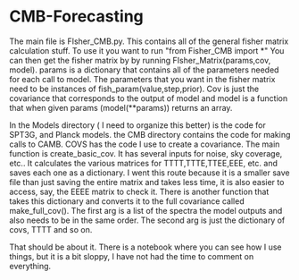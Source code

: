 # CMB-Forecasting
The main file is FIsher_CMB.py.
This contains all of the general fisher matrix calculation stuff. To use it you want to run "from Fisher_CMB import *"
You can then get the fisher matrix by by running FIsher_Matrix(params,cov, model).
params is a dictionary that contains all of the parameters needed for each call to model. The parameters that you want 
in the fisher matrix need to be instances of fish_param(value,step,prior). Cov is just the covariance that corresponds to the 
output of model and model is a function that when given params (model(**params)) returns an array. 

In the Models directory ( I need to organize this better) is the code for SPT3G, and Planck models. the CMB directory 
contains the code for making calls to CAMB. COVS has the code I use to create a covariance. The main function is
create_basic_cov. It has several inputs for noise, sky coverage, etc.. It calculates the various matrices for TTTT,TTTE,TTEE,EEE, etc.
and saves each one as a dictionary. I went this route because it is a smaller save file than just saving the entire matrix and takes less time,
it is also easier to access, say, the EEEE matrix to check it. There is another function that takes this dictionary and converts it to the full covariance
called make_full_cov(). The first arg is a list of the spectra the model outputs and also needs to be in the same order. The second arg is 
just the dictionary of covs, TTTT and so on.

That should be about it. There is a notebook where you can see how I use things, but it is a bit sloppy, I have not had the time to comment on everything.

##
